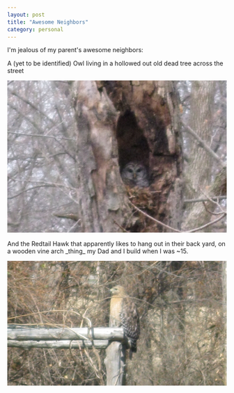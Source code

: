 ```yaml
---
layout: post
title: "Awesome Neighbors"
category: personal
---
```


I'm jealous of my parent's awesome neighbors:

A (yet to be identified) Owl living in a hollowed out old dead tree
across the street

<a href="/static/images/owl.png" title="Owl across the street">
  <img src="/static/images/owl_thumb.png" alt="Owl" width="540" />
</a>

<p>
And the Redtail Hawk that apparently likes to hang out in their back
yard, on a wooden vine arch _thing_ my Dad and I build when I was ~15.
</p>

<a href="/static/images/hawk.png" title="Redtail Hawk in the backyard">
  <img src="/static/images/hawk_thumb.png" alt="Redtail Hawk" width="540" />
</a>


